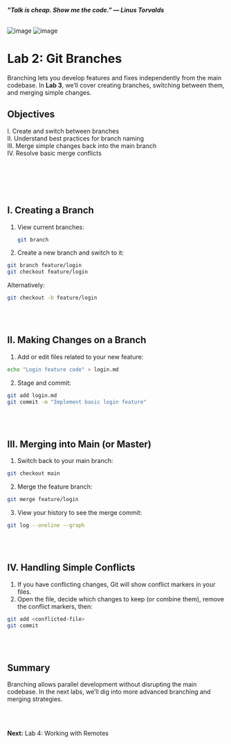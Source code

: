 ***"Talk is cheap. Show me the code." — Linus Torvalds***
<br><br>


![image](https://github.com/user-attachments/assets/5e5c7023-217e-4c5c-812a-ff06092eefdc) ![image](https://github.com/user-attachments/assets/74f1d8d4-f126-4c48-ad65-a6b557cb9b00)


# Lab 2: Git Branches

Branching lets you develop features and fixes independently from the main codebase. In **Lab 3**, we’ll cover creating branches, switching between them, and merging simple changes.


## Objectives

  I. Create and switch between branches \
 II. Understand best practices for branch naming \
III. Merge simple changes back into the main branch \
 IV. Resolve basic merge conflicts

<br><br><br><br>

## I. Creating a Branch

1. View current branches:
   ```bash
   git branch
   ```

2. Create a new branch and switch to it:
```bash
git branch feature/login
git checkout feature/login
```
Alternatively:
```bash
git checkout -b feature/login
```

<br><br>

## II. Making Changes on a Branch
1. Add or edit files related to your new feature:
```bash
echo "Login feature code" > login.md
```

2. Stage and commit:
```bash
git add login.md
git commit -m "Implement basic login feature"
```

<br><br>

## III. Merging into Main (or Master)
1. Switch back to your main branch:
```bash
git checkout main
```

2. Merge the feature branch:
```bash
git merge feature/login
```

3. View your history to see the merge commit:
```bash
git log --oneline --graph
```

<br><br>

## IV. Handling Simple Conflicts
1. If you have conflicting changes, Git will show conflict markers in your files.
2. Open the file, decide which changes to keep (or combine them), remove the conflict markers, then:
```bash
git add <conflicted-file>
git commit
```

<br><br>

## Summary
Branching allows parallel development without disrupting the main codebase. In the next labs, we’ll dig into more advanced branching and merging strategies.

<br><br>

**Next:** Lab 4: Working with Remotes


